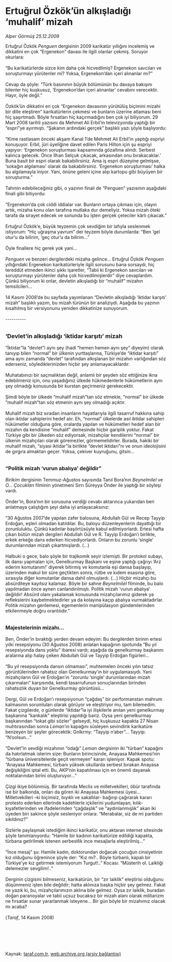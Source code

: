 # Ertuğrul Özkök’ün alkışladığı ‘muhalif’ mizah

*Alper Görmüş 25.12.2009*

<div class="taraf_structure_2col_1zq">
<div class="margen_n">



 <p>Ertuğrul Özkök <i>Penguen</i> dergisinin 2009 karikatür yıllığını incelemiş ve dikkatini en çok “Ergenekon” davası ile ilgili olanlar çekmiş. Soruyor okurlara: <br/><br/>“Bu karikatürlerde sizce kim daha çok hicvedilmiş? Ergenekon savcıları ve soruşturmayı yürütenler mi? Yoksa, Ergenekon’dan içeri alınanlar mı?” <br/><br/>Cevap da şöyle: “Türk basınının büyük bölümünün bu davaya bakışını bilenler hiç kuşkusuz, ‘Ergenekon’dan içeri alınanlar’ cevabını verecektir. Hayır, öyle değil.” <br/><br/>Özkök’ün dikkatini en çok “Ergenekon davasının yürütülüş biçimini mizahi bir dille eleştiren” karikatürlerin çekmesi ve bunların üzerine atlaması beni hiç şaşırtmadı. Böyle fırsatları hiç kaçırmadığını ben çok iyi biliyorum. 29 Mart 2008 tarihli yazısını da Mehmet Ali Erbil’in televizyonda yaptığı bir “espri”ye ayırmıştı. “Şakanın ardındaki gerçek” başlıklı yazı şöyle başlıyordu: <br/><br/>“Kime rastlasam önceki akşam Kanal 1’de Mehmet Ali Erbil’in yaptığı espriyi konuşuyor. Erbil, jüri üyeliğine davet edilen Paris Hilton için şu espriyi yapıyor: ‘Ergenekon soruşturması kapsamında gözaltına alındı. Serbest kalınca gelecek. Önce İlhan Selçuk çıkacak, arkasından onu bırakacaklar.’ Buna basit bir espri olarak bakabilirsiniz. Ama iş espri düzeyine gelmişse, ‘sokağın algılaması’ olarak da bakabilirsiniz. ‘Ergenekon soruşturması’ halka bu algılamayla iniyor. Yani, önüne geleni içine alıp kartopu gibi büyüyen bir soruşturma.” <br/><br/>Tahmin edebileceğiniz gibi, o yazının finali de “Penguen” yazısının aşağıdaki finali gibi bitiyordu: <br/><br/>“Ergenekon’da çok ciddi iddialar var. Bunların ortaya çıkması için, olayın artık, mizaha konu olan tarafına mutlaka dur demeliyiz. Yoksa mizah öteki tarafa da sirayet edecek ve sonunda bu işten gerçek çeteciler kârlı çıkacak.” <br/><br/>Ertuğrul Özkök’e, büyük teyzemin çok sevdiğim bir lafıyla seslenmek istiyorum: “Hiç uğraşma yavrum” der teyzem böyle durumlarda: “Ben ‘gel otur’u da bilirim, ‘geç otur’u da bilirim...” <br/><br/>Öyle finallere hiç gerek yok yani... <i><br/><br/>Penguen</i> ve benzeri dergilerdeki mizaha gelince... Ertuğrul Özkök <i>Penguen</i> yıllığındaki Ergenekon karikatürleriyle ilgili sorusunu bana sorsaydı, hiç tereddüt etmeden ikinci şıkkı işaretler, “Tabii ki Ergenekon savcıları ve soruşturmayı yürütenler daha çok hicvedilmişlerdir” diye cevaplardım. Çünkü biliyorum ki onlar, devletin alkışladığı bir “muhalif” mizahın temsilcileri... <br/><br/>14 Kasım 2008’de bu sayfada yayımlanan “Devletin alkışladığı ‘iktidar karşıtı’ mizah” başlıklı yazım, bu mizah türünün bir analiziydi. Aşağıda bu yazının kısaltılmış bir versiyonunu yeniden dikkatinize sunuyorum. <br/><br/>---------- <br/><br/><br/><font size="4"><strong>‘Devlet’in alkışladığı ‘iktidar karşıtı’ mizah</strong></font> <br/><br/>“İktidar”la “devlet”i aynı şey (hadi “hemen hemen aynı şey” diyeyim) olarak tanıyıp bilen “normal” bir ülkenin yurttaşlarına, Türkiye’de “iktidar karşıtı” ama aynı zamanda “devlet” tarafından alkışlanan bir mizahın varlığından söz ederseniz, söylediklerinizden hiçbir şey anlamayacaklardır. <br/><br/>Muhatabınızı bir saçmalıktan değil, anlamlı bir şeyden söz ettiğinize ikna edebilmeniz için, onu yaşadığınız ülkede hükmedenlerle hükümetlerin aynı şey olmadığı konusunda bir kurstan geçirmeniz gerekecektir. <br/><br/>Şimdi böyle bir ülkede “muhalif mizah”tan söz etmekle, “normal” bir ülkede “muhalif mizah”tan söz etmenin aynı şey olmadığı açıktır. <br/><br/>Muhalif mizah biz sıradan insanların hayatlarıyla ilgili tasarruf hakkına sahip olan iktidar sahiplerini hedef alır. Eh, “normal” ülkelerde asıl iktidar sahipleri hükümetler olduğuna göre, oralarda yapılan ve hükümetleri hedef alan bir mizahın da kendisine “muhalif” demesinde hiçbir gariplik yoktur. Fakat Türkiye gibi bir ülkeden söz ediyorsak, mizahçılar kendilerini “normal” bir ülkenin mizahçıları olarak göremezler, görmemelidirler. Burada, hakiki bir muhalif mizah, “siyasi iktidar”la birlikte “devlet iktidarı”nı ve onun ideolojisini de gırgıra almaktan geçer. Yoksa, çekiver kuyruğunu, gitsin... <i></i><b><br/><br/><br/><font size="3">“Politik mizah ‘vurun abalıya’ değildir”</font></b><i> <br/><br/>Birikim</i> dergisinin Temmuz-Ağustos sayısında Tanıl Bora’nın <i>Beynelmilel</i> ve <i>O... Çocukları</i> filminin yönetmeni Sırrı Süreyya Önder ile yaptığı bir söyleşi vardı. <br/><br/>Önder’in, Bora’nın bir sorusuna verdiği cevabı aktarınca yukarıdan beri anlatmaya çalıştığım şeyi daha iyi anlayacaksınız: <br/><br/>“30 Ağustos 2007’de yapılan zafer balosuna, Abdullah Gül ve Recep Tayyip Erdoğan, eşleri olmadan katıldılar. Bu, baloyu düzenleyenlerin dayattığı bir zorunluluktu. Çünkü kadınlar başörtüsüyle kabul edilmiyorlardı. Ertesi hafta çıkan bütün mizah dergileri Abdullah Gül ve R. Tayyip Erdoğan’ı birlikte, erkek erkeğe dans ederken hicvediyorlardı. Onların bu zorunlu ‘single’ durumlarından mizah çıkartmışlardı. (...) <br/><br/>Halbuki o gece, balo şöyle bir trajikomik seyir izlemişti. Bir protokol subayı, ilk dansı yapmaları için, Genelkurmay Başkanı ve eşine yaptığı çağrıyı ‘Arz ederim komutanım!’ diyerek bitirmiş ve komutanla eşi dansa başlayıp, üzerinden makul bir süre geçtikten sonra, rütbe ve kıdem esasına göre, sırasıyla diğer komutanlar dansa dahil olmuşlardı. (...) Hiçbir mizahçı bu absürditeye kayıtsız kalamaz. Böyle bir sahne <i>Beynelmilel</i> filminde, bu balo yapılmadan önce aynen canlandırılmıştı. Politik mizah ‘vurun abalıya’ değildir! Absürd olanı yakalamak konusunda mizahçılarımız giderek ya reflekslerini kaybetmektedirler ya da kolayına kaçıp abalıya vurmaktadırlar. Politik mizahın gerilemesi, egemenlerin manipülasyon gündemlerinden etkilenmeyle doğru orantılıdır.”<b> <br/><br/><br/><font size="3">Majestelerinin mizahı...</font> </b><br/><br/>Ben, Önder’in bıraktığı yerden devam edeyim: Bu dergilerden birinin ertesi yılki resepsiyonu (30 Ağustos 2008) anlatan kapağının spotunda “Bu yıl resepsiyonda dans yoktu” ibaresi vardı; aşağıda da genelkurmay başkanını aralarına alıp halay çeken Abdullah Gül ve Tayyip Erdoğan figürleri... <br/><br/>“Bu yıl resepsiyonda dansın olmaması”, muhtemelen önceki yılın tatsız görüntülerinden rahatsız olan Genelkurmay’ın bir uygulamasıydı. Yani mizahçıların Gül ve Erdoğan’ın “zorunlu ‘single’ durumlarından mizah çıkarmaları” karşısında, kendi tasarrufunun sonuçlarından birinden rahatsızlık duyan bir Genelkurmay görüntüsü... <br/><br/>Dergi, Gül ve Erdoğan’ı resepsiyonun “çağdaş” bir performanstan mahrum kalmasının sorumluları olarak görüyor ve eleştiriyor mu, tam bilemedim. Fakat çizgilerde, o günlerde “iktidar”la iyi ilişkilerle anılan yeni genelkurmay başkanına “kankalık” eleştirisi yapıldığı bariz. Oysa yeni genelkurmay başkanından “tokat gibi sözler” gelseydi, hiç kuşkusuz kapakta 27 Nisan muhtırasından sonra <i>Leman</i>’ın kapağını süsleyen sevindirik karikatüre benzeyen bir şeyler görecektik: Gnlkrmy: “Tayyip n’aber”... Tayyip: “N’oolsun...” <br/><br/>“Devlet”in sevdiği mizahının “odağı” <i>Leman</i> dergisinin iki “türban” kapağını da hatırlatmak isterim size: Bunların birincisinde, Anayasa Mahkemesi’nin “türbana üniversitelerde geçit vermeyen” kararı işleniyor. Kapak spotu: “Anayasa Mahkemesi, türbanı yüksek okullarda serbest bırakan Anayasa değişikliğini iptal etti. Bu, AKP’nin kapatılması için en önemli dayanak noktalarından birini oluşturuyor...” <br/><br/>Çizgi ikiye bölünmüş. Bir tarafında Meclis ve milletvekilleri, öbür tarafında ise bir balkonda, onları da gören iki Anayasa Mahkemesi üyesi... Milletvekilleri –ki biçimsiz, bıyıklı ve sakallılar- bağırıp çağırarak kararı protesto ederken ellerinde kadehlerle içkilerini yudumlayan, kılık-kıyafetlerinden ve ifadelerinden “çağdaşlık” ve “aydınlanmışlık” akan iki üyeden biri sakince şöyle sesleniyor onlara: “Merabalar, siz de mi partiden sıkıldınız?” <br/><br/>Sizlerle paylaşmak istediğim ikinci karikatür, onu aktaran internet sitesinde şöyle tanımlanıyordu: “Hamile bir kadının karikatürize edildiği kapakta, türbana getirilmek istenen serbestlik ince mesajlarla eleştirilmiş...” <br/><br/>“İnce mesaj” şu: Hamile kadın, doktorundan doğacak çocuğun cinsiyetinin kız olduğunu öğrenince şöyle der: “Kız mı?.. Böyle türbanlı, kapalı bir Türkiye’ye kız getirmek istemiyorum Turgut!..” Kocası: “Müsterih ol. Laikliği delemezler sevgilim!..” <br/><br/>Derginin çizgisini bilmeseniz, karikatürün, bir “zır laiklik” eleştirisi olduğunu düşünmeniz işten bile değildir; hatta aklınıza başka hiçbir şey gelmez. Fakat ne yazık ki, bu, mizahçılarımızın aklına bile gelmez. Oysa zır laiklik, buradan doğan paranoyalar ve tabii uçsuz bucaksız bir mizah alanı olarak militarizm ne fırsatlar sunar yararlanmak isteyene... Bir gün böyle bir mizahımız olacak mı acaba? <br/><br/>(<i>Taraf</i>, 14 Kasım 2008)</p>
<br/>
<br/>
<br/>



<br/>


<div id="taraf_not">
</div>

</div>


</div>

Kaynak: [taraf.com.tr](http://taraf.com.tr:80/makale/9205.htm), [web.archive.org (arşiv bağlantısı)](http://web.archive.org/web/20100304072341/http://taraf.com.tr:80/makale/9205.htm)
